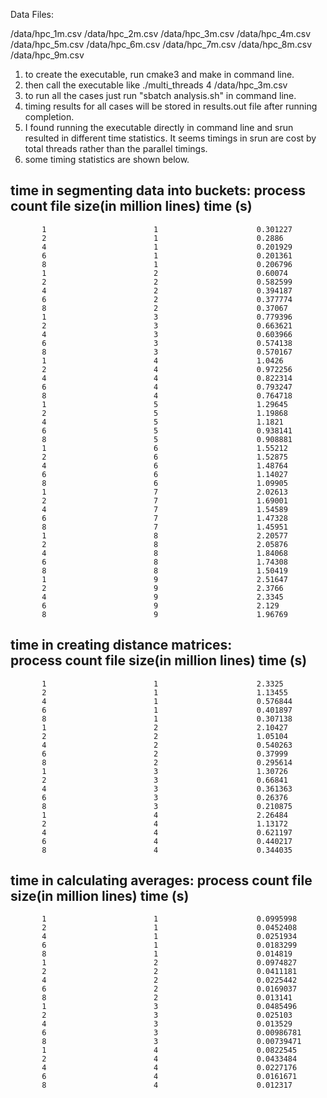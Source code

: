 Data Files:

/data/hpc_1m.csv
/data/hpc_2m.csv
/data/hpc_3m.csv
/data/hpc_4m.csv
/data/hpc_5m.csv
/data/hpc_6m.csv
/data/hpc_7m.csv
/data/hpc_8m.csv
/data/hpc_9m.csv


1. to create the executable, run cmake3 and make in command line.
2. then call the executable like ./multi_threads 4 /data/hpc_3m.csv
3. to run all the cases just run "sbatch analysis.sh" in command line.
4. timing results for all cases will be stored in results.out file after running completion.
5. I found running the executable directly in command line and srun resulted in different time statistics. It seems timings in srun are cost by total threads rather than the parallel timings. 
6. some timing statistics are shown below.

time in segmenting data into buckets:
     process count        file size(in million lines)      time (s)
------------------------------------------------------------------------     
           1                        1                      0.301227 
           2                        1                      0.2886
           4                        1                      0.201929 
           6                        1                      0.201361 
           8                        1                      0.206796 
           1                        2                      0.60074                     
           2                        2                      0.582599  
           4                        2                      0.394187 
           6                        2                      0.377774 
           8                        2                      0.37067 
           1                        3                      0.779396
           2                        3                      0.663621
           4                        3                      0.603966
           6                        3                      0.574138 
           8                        3                      0.570167 
           1                        4                      1.0426 
           2                        4                      0.972256 
           4                        4                      0.822314
           6                        4                      0.793247 
           8                        4                      0.764718 
           1                        5                      1.29645    
           2                        5                      1.19868 
           4                        5                      1.1821
           6                        5                      0.938141 
           8                        5                      0.908881  
           1                        6                      1.55212 
           2                        6                      1.52875 
           4                        6                      1.48764
           6                        6                      1.14027 
           8                        6                      1.09905 
           1                        7                      2.02613 
           2                        7                      1.69001  
           4                        7                      1.54589
           6                        7                      1.47328
           8                        7                      1.45951 
           1                        8                      2.20577 
           2                        8                      2.05876
           4                        8                      1.84068 
           6                        8                      1.74308 
           8                        8                      1.50419
           1                        9                      2.51647 
           2                        9                      2.3766 
           4                        9                      2.3345 
           6                        9                      2.129 
           8                        9                      1.96769
           
time in creating distance matrices:     
     process count        file size(in million lines)      time (s)
------------------------------------------------------------------------       
           1                        1                      2.3325
           2                        1                      1.13455            
           4                        1                      0.576844
           6                        1                      0.401897
           8                        1                      0.307138
           1                        2                      2.10427 
           2                        2                      1.05104            
           4                        2                      0.540263
           6                        2                      0.37999
           8                        2                      0.295614 
           1                        3                      1.30726
           2                        3                      0.66841     
           4                        3                      0.361363
           6                        3                      0.26376
           8                        3                      0.210875
           1                        4                      2.26484
           2                        4                      1.13172
           4                        4                      0.621197
           6                        4                      0.440217
           8                        4                      0.344035
           
time in calculating averages:                                                                                                                                           process count        file size(in million lines)      time (s)
------------------------------------------------------------------------       
           1                        1                      0.0995998
           2                        1                      0.0452408            
           4                        1                      0.0251934 
           6                        1                      0.0183299
           8                        1                      0.014819
           1                        2                      0.0974827
           2                        2                      0.0411181            
           4                        2                      0.0225442
           6                        2                      0.0169037
           8                        2                      0.013141
           1                        3                      0.0485496 
           2                        3                      0.025103         
           4                        3                      0.013529
           6                        3                      0.00986781
           8                        3                      0.00739471
           1                        4                      0.0822545
           2                        4                      0.0433484            
           4                        4                      0.0227176
           6                        4                      0.0161671
           8                        4                      0.012317
           
           